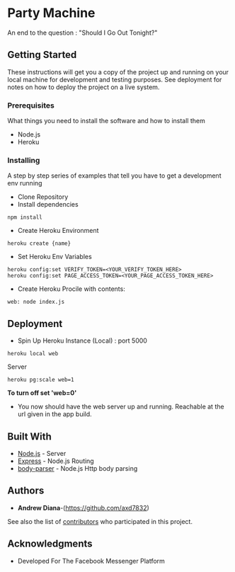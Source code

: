 # Party Machine

An end to the question : "Should I Go Out Tonight?"

## Getting Started

These instructions will get you a copy of the project up and running on your local machine for development and testing purposes. See deployment for notes on how to deploy the project on a live system.

### Prerequisites

What things you need to install the software and how to install them
* Node.js
* Heroku

### Installing

A step by step series of examples that tell you have to get a development env running

* Clone Repository
* Install dependencies
```
npm install
```

* Create Heroku Environment
```
heroku create {name}
```
* Set Heroku Env Variables
```
heroku config:set VERIFY_TOKEN=<YOUR_VERIFY_TOKEN_HERE>
heroku config:set PAGE_ACCESS_TOKEN=<YOUR_PAGE_ACCESS_TOKEN_HERE>
```
* Create Heroku Procile with contents:
```
web: node index.js
```

## Deployment

* Spin Up Heroku Instance
(Local) : port 5000
```
heroku local web
```
Server
```
heroku pg:scale web=1
```
**To turn off set 'web=0'**
* You now should have the web server up and running. Reachable at the url given in the app build.

## Built With

* [Node.js](https://nodejs.org/en/download/) - Server
* [Express](http://expressjs.com/en/guide/routing.html) - Node.js Routing
* [body-parser](https://github.com/expressjs/body-parser) - Node.js Http body parsing


## Authors

* **Andrew Diana**-(https://github.com/axd7832)

See also the list of [contributors](https://github.com/axd7832/PartyMachine/contributors) who participated in this project.


## Acknowledgments

* Developed For The Facebook Messenger Platform
